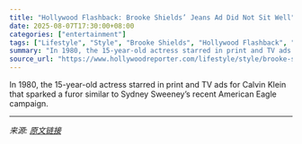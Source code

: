 ```yaml
---
title: "Hollywood Flashback: Brooke Shields’ Jeans Ad Did Not Sit Well"
date: 2025-08-07T17:30:00+08:00
categories: ["entertainment"]
tags: ["Lifestyle", "Style", "Brooke Shields", "Hollywood Flashback", "Sydney Sweeney"]
summary: "In 1980, the 15-year-old actress starred in print and TV ads for Calvin Klein that sparked a furor similar to Sydney Sweeney’s recent American Eagle campaign."
source_url: "https://www.hollywoodreporter.com/lifestyle/style/brooke-shields-jeans-ad-1236337779/"
---
```


In 1980, the 15-year-old actress starred in print and TV ads for Calvin Klein that sparked a furor similar to Sydney Sweeney’s recent American Eagle campaign.

---

*来源: [原文链接](https://www.hollywoodreporter.com/lifestyle/style/brooke-shields-jeans-ad-1236337779/)*
